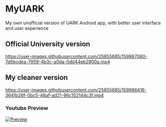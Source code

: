 # MyUARK
My own unofficial version of UARK Android app, with better user interface and user experience

## Official University version

https://user-images.githubusercontent.com/25855685/159987060-7d5bcdea-7959-4b3c-a0da-0dd44eb2900a.mp4 

## My cleaner version

https://user-images.githubusercontent.com/25855685/159986416-3641b26f-0bc5-48af-ad21-96c152144c3f.mp4


### Youtube Preview

[![Preview](https://img.youtube.com/vi/v6-tZjvZeMI/0.jpg)](https://youtu.be/v6-tZjvZeMI)
